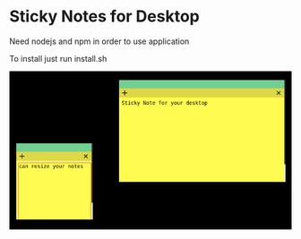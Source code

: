# Sticky Notes for Desktop

Need nodejs and npm in order to use application 

To install just run install.sh

![Picture of Application](https://github.com/arunwaran/stickyNotes/blob/master/pic/pic1.png?raw=true)